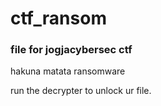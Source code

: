 # ctf_ransom
### file for jogjacybersec ctf

hakuna matata ransomware

run the decrypter to unlock ur file.
